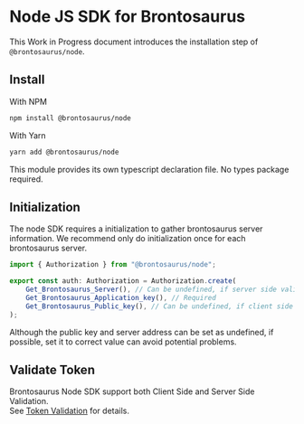 # Node JS SDK for Brontosaurus

This Work in Progress document introduces the installation step of `@brontosaurus/node`.

## Install

With NPM

```sh
npm install @brontosaurus/node
```

With Yarn

```sh
yarn add @brontosaurus/node
```

This module provides its own typescript declaration file. No types package required.

## Initialization

The node SDK requires a initialization to gather brontosaurus server information. We recommend only do initialization once for each brontosaurus server.

```ts
import { Authorization } from "@brontosaurus/node";

export const auth: Authorization = Authorization.create(
    Get_Brontosaurus_Server(), // Can be undefined, if server side validation is not using
    Get_Brontosaurus_Application_key(), // Required
    Get_Brontosaurus_Public_key(), // Can be undefined, if client side validation is not using
);
```

Although the public key and server address can be set as undefined, if possible, set it to correct value can avoid potential problems. 

## Validate Token

Brontosaurus Node SDK support both Client Side and Server Side Validation.  
See [Token Validation](../document/token-validation.md) for details.
